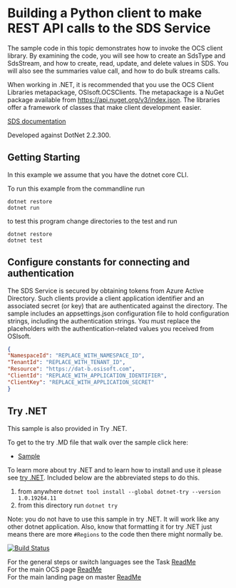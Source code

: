 Building a Python client to make REST API calls to the SDS Service
==================================================================

The sample code in this topic demonstrates how to invoke the OCS client library. 
By examining the code, you will see how to create an SdsType and SdsStream, 
and how to create, read, update, and delete values in SDS.  You will also see the summaries value call, and how to do bulk streams calls. 

When working in .NET, 
it is recommended that you use the OCS Client Libraries metapackage, OSIsoft.OCSClients. The metapackage is a NuGet package available 
from https://api.nuget.org/v3/index.json. The libraries offer a framework of classes that make client development easier.

[SDS documentation](https://ocs-docs.osisoft.com/Documentation/SequentialDataStore/Data_Store_and_SDS.html)


Developed against DotNet 2.2.300.

Getting Starting
----------------------------

In this example we assume that you have the dotnet core CLI.

To run this example from the commandline run

```
dotnet restore
dotnet run
```

to test this program change directories to the test and run

```
dotnet restore
dotnet test
```


Configure constants for connecting and authentication
-----------------------------------------------------

The SDS Service is secured by obtaining tokens from Azure Active Directory. Such clients 
provide a client application identifier and an associated secret (or key) that are 
authenticated against the directory. The sample includes an appsettings.json configuration 
file to hold configuration strings, including the authentication strings. You must 
replace the placeholders with the authentication-related values you received from OSIsoft. 

```json
{
"NamespaceId": "REPLACE_WITH_NAMESPACE_ID",
"TenantId": "REPLACE_WITH_TENANT_ID",
"Resource": "https://dat-b.osisoft.com",
"ClientId": "REPLACE_WITH_APPLICATION_IDENTIFIER",
"ClientKey": "REPLACE_WITH_APPLICATION_SECRET"
}
```
	
Try .NET
----------------------------
This sample is also provided in Try .NET. 

To get to the try .MD file that walk over the sample click here:
- [Sample](./Sample.md)

To learn more about try .NET and to learn how to install and use it please see [try .NET](https://github.com/dotnet/try).  Included below are the abbreviated steps to do this.
1) from anywhere ``` dotnet tool install --global dotnet-try --version 1.0.19264.11 ```
2) from this directory run ```dotnet try```

Note: you do not have to use this sample in try .NET.  It will work like any other dotnet application.  Also, know that formatting it for try .NET just means there are more ```#Regions``` to the code then there might normally be.


[![Build Status](https://osisoft.visualstudio.com/Engineering%20Incubation/_apis/build/status/OSIsoft_OCS_Samples-CI?branchName=master&jobName=SDS_TSDotNetLib)](https://osisoft.visualstudio.com/Engineering%20Incubation/_build/latest?definitionId=4334&branchName=master)



For the general steps or switch languages see the Task  [ReadMe](../../../)<br />
For the main OCS page [ReadMe](../../../../../)<br />
For the main landing page on master [ReadMe](https://github.com/osisoft/OSI-Samples)